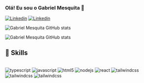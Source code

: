 
### Olá! Eu sou o Gabriel Mesquita 👋

[![Linkedin](https://img.shields.io/badge/LinkedIn-0077B5?style=for-the-badge&logo=linkedin&logoColor=white)](https://www.linkedin.com/in/gabriel-mesquita-9614782b4/)
[![Linkedin](https://img.shields.io/badge/WhatsApp-25D366?style=for-the-badge&logo=whatsapp&logoColor=white)](https://api.whatsapp.com/send/?phone=558594038930&text&type=phone_number&app_absent=0)



![Gabriel Mesquita GitHub stats](https://github-readme-stats.vercel.app/api?username=Hundlee&show_icons=true&theme=radical)
 
![Gabriel Mesquita GitHub stats](https://github-readme-stats.vercel.app/api/top-langs/?username=Hundlee&theme=blue-green)




## 🚀 Skills

<div style="display: inline_block"><br/>
<img align="center" alt='typescript' src="https://img.shields.io/badge/TypeScript-007ACC?style=for-the-badge&logo=typescript&logoColor=white"/>
<img align="center" alt='javascript' src="https://img.shields.io/badge/JavaScript-323330?style=for-the-badge&logo=javascript&logoColor=F7DF1E"/>
<img align="center" alt='html5' src="https://img.shields.io/badge/HTML5-E34F26?style=for-the-badge&logo=html5&logoColor=white"/>
<img align="center" alt='nodejs' src="https://img.shields.io/badge/Node.js-43853D?style=for-the-badge&logo=node.js&logoColor=white"/>
<img align="center" alt='react' src="https://img.shields.io/badge/React-20232A?style=for-the-badge&logo=react&logoColor=61DAFB"/>
<img align="center" alt='tailwindcss' src="https://img.shields.io/badge/Tailwind_CSS-38B2AC?style=for-the-badge&logo=tailwind-css&logoColor=white"/>
<img align="center" alt='tailwindcss' src="https://img.shields.io/badge/MongoDB-4EA94B?style=for-the-badge&logo=mongodb&logoColor=white"/>
<img align="center" alt='tailwindcss' src="https://img.shields.io/badge/PostgreSQL-316192?style=for-the-badge&logo=postgresql&logoColor=white"/>


</div>
